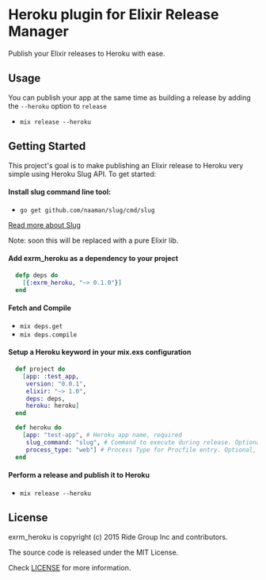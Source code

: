 # Heroku plugin for Elixir Release Manager
Publish your Elixir releases to Heroku with ease.

## Usage

You can publish your app at the same time as building a release by adding the `--heroku` option to `release`

- `mix release --heroku`

## Getting Started

This project's goal is to make publishing an Elixir release to Heroku very simple using Heroku Slug API. To get started:

#### Install slug command line tool:

- `go get github.com/naaman/slug/cmd/slug`

[Read more about Slug](https://github.com/naaman/slug)

Note: soon this will be replaced with a pure Elixir lib.

#### Add exrm_heroku as a dependency to your project

```elixir
  defp deps do
    [{:exrm_heroku, "~> 0.1.0"}]
  end
```

#### Fetch and Compile

- `mix deps.get`
- `mix deps.compile`

#### Setup a Heroku keyword in your mix.exs configuration

```elixir
  def project do
    [app: :test_app,
     version: "0.0.1",
     elixir: "~> 1.0",
     deps: deps,
     heroku: heroku]
  end

  def heroku do
    [app: "test-app", # Heroku app name, required
     slug_command: "slug", # Command to execute during release. Optional, by default set to "slug" command
     process_type: "web"] # Process Type for Procfile entry. Optional, by default set to "web"
  end
```


#### Perform a release and publish it to Heroku

- `mix release --heroku`

## License

exrm_heroku is copyright (c) 2015 Ride Group Inc and contributors.

The source code is released under the MIT License.

Check [LICENSE](LICENSE) for more information.

